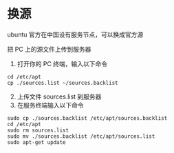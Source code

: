 # 换源

ubuntu 官方在中国设有服务节点，可以换成官方源

把 PC 上的源文件上传到服务器

1) 打开你的 PC 终端，输入以下命令

```
cd /etc/apt
cp ./sources.list ~/sources.backlist
```

2) 上传文件 sources.list 到服务器
3) 在服务终端输入以下命令

```
sudo cp ./sources.backlist /etc/apt/sources.backlist
cd /etc/apt
sudo rm sources.list
sudo mv ./sources.backlist /etc/apt/sources.list
sudo apt-get update
```

